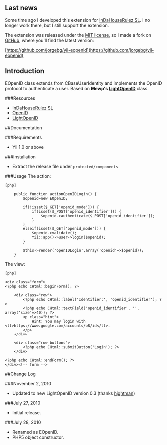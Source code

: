 Last news
---------
Some time ago I developed this extension for [InDaHouseRulez SL](http://www.indahouserulez.com). I no longer work there, but I still support the extension.

The extension was released under the [MIT license](http://www.opensource.org/licenses/mit-license.php), so I made a fork on [GitHub](https://github.com), where you'll find the latest version:

[https://github.com/jorgebg/yii-eopenid](https://github.com/jorgebg/yii-eopenid)

Introduction
------------
EOpenID class extends from CBaseUserIdentity and implements the OpenID protocol to authenticate a user. Based on **Mewp's [LightOpenID](http://gitorious.org/lightopenid)** class.


###Resources
* [InDaHouseRulez SL](http://www.indahouserulez.com)
* [OpenID](http://openid.net/)
* [LightOpenID](http://gitorious.org/lightopenid)



##Documentation

###Requirements
* Yii 1.0 or above

###Installation
* Extract the release file under `protected/components`

###Usage
The action:

~~~
[php]

    public function actionOpenIDLogin() {
        $openid=new EOpenID;

        if(!isset($_GET['openid_mode'])) {
            if(isset($_POST['openid_identifier'])) {
                $openid->authenticate($_POST['openid_identifier']);
            }
        }
        elseif(isset($_GET['openid_mode'])) {
            $openid->validate();
            Yii::app()->user->login($openid);
        }

        $this->render('openIDLogin',array('openid'=>$openid));
    }

~~~


The view:

~~~
[php]

<div class="form">
<?php echo CHtml::beginForm(); ?>

	<div class="row">
		<?php echo CHtml::label('Identifier:', 'openid_identifier'); ?>
		<?php echo CHtml::textField('openid_identifier', '', array('size'=>40)); ?>
		<p class="hint">
			Hint: You may login with <tt>https://www.google.com/accounts/o8/id</tt>.
		</p>
	</div>

	<div class="row buttons">
		<?php echo CHtml::submitButton('Login'); ?>
	</div>

<?php echo CHtml::endForm(); ?>
</div><!-- form -->

~~~

##Change Log

###November 2, 2010
* Updated to new LightOpenID version 0.3 (thanks [hightman](http://www.yiiframework.com/forum/index.php?/topic/12727-eopenid-and-lightopenid-03/page__view__findpost__p__62429))

###July 27, 2010
* Initial release.

###July 28, 2010
* Renamed as EOpenID.
* PHP5 object constructor.
